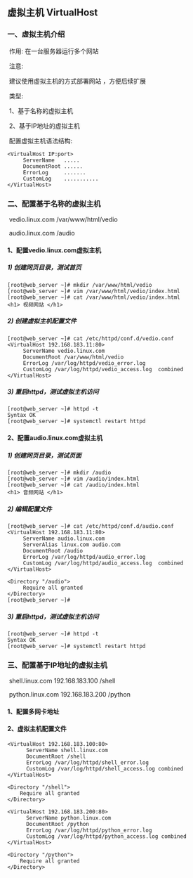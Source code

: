 ## 虚拟主机  VirtualHost 

### 一、虚拟主机介绍 

​	作用: 在一台服务器运行多个网站 

​	注意: 

​		建议使用虚拟主机的方式部署网站 ，方便后续扩展 

​	类型: 

​		1、基于名称的虚拟主机

​		2、基于IP地址的虚拟主机 



​	配置虚拟主机语法结构: 

```
<VirtualHost IP:port>
     ServerName   .....
     DocumentRoot ......
     ErrorLog     .......
     CustomLog    ...........
</VirtualHost>
```



### 二、配置基于名称的虚拟主机 

​		vedio.linux.com		/var/www/html/vedio			

​		audio.linux.com		/audio



#### 1、配置vedio.linux.com虚拟主机 

##### 1) 创建网页目录，测试首页 

```
[root@web_server ~]# mkdir /var/www/html/vedio
[root@web_server ~]# vim /var/www/html/vedio/index.html
[root@web_server ~]# cat /var/www/html/vedio/index.html
<h1> 视频网站 </h1>
```



##### 2) 创建虚拟主机配置文件

```
[root@web_server ~]# cat /etc/httpd/conf.d/vedio.conf
<VirtualHost 192.168.183.11:80>
     ServerName vedio.linux.com
     DocumentRoot /var/www/html/vedio
     ErrorLog /var/log/httpd/vedio_error.log
     CustomLog /var/log/httpd/vedio_access.log  combined
</VirtualHost>
```



##### 3) 重启httpd，测试虚拟主机访问 

```
[root@web_server ~]# httpd -t
Syntax OK
[root@web_server ~]# systemctl restart httpd
```



#### 2、配置audio.linux.com虚拟主机 

##### 1) 创建网页目录，测试页面 

```
[root@web_server ~]# mkdir /audio
[root@web_server ~]# vim /audio/index.html
[root@web_server ~]# cat /audio/index.html
<h1> 音频网站 </h1>
```



##### 2) 编辑配置文件

```
[root@web_server ~]# cat /etc/httpd/conf.d/audio.conf 
<VirtualHost 192.168.183.11:80>
     ServerName audio.linux.com
     ServerAlias linux.com audio.com
     DocumentRoot /audio
     ErrorLog /var/log/httpd/audio_error.log
     CustomLog /var/log/httpd/audio_access.log  combined
</VirtualHost>

<Directory "/audio">
     Require all granted
</Directory>
[root@web_server ~]# 
```



##### 3) 重启httpd，测试虚拟主机访问 

```
[root@web_server ~]# httpd -t
Syntax OK
[root@web_server ~]# systemctl restart httpd
```





### 三、配置基于IP地址的虚拟主机

​		shell.linux.com		192.168.183.100		/shell

​		python.linux.com	192.168.183.200		/python



#### 1、配置多网卡地址

#### 2、虚拟主机配置文件

```
<VirtualHost 192.168.183.100:80>
      ServerName shell.linux.com
      DocumentRoot /shell
      ErrorLog /var/log/httpd/shell_error.log
      CustomLog /var/log/httpd/shell_access.log combined
</VirtualHost>

<Directory "/shell">
    Require all granted
</Directory>
```



```
<VirtualHost 192.168.183.200:80>
      ServerName python.linux.com
      DocumentRoot /python
      ErrorLog /var/log/httpd/python_error.log
      CustomLog /var/log/httpd/python_access.log combined
</VirtualHost>

<Directory "/python">
    Require all granted
</Directory>
```










